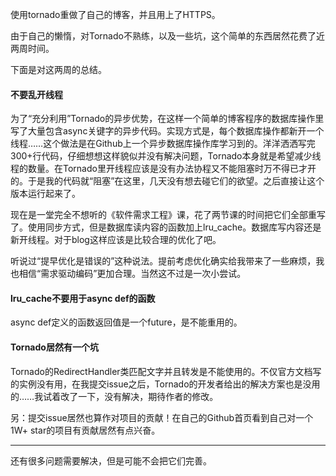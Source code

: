 使用tornado重做了自己的博客，并且用上了HTTPS。

由于自己的懒惰，对Tornado不熟练，以及一些坑，这个简单的东西居然花费了近两周时间。

下面是对这两周的总结。

#### 不要乱开线程
为了“充分利用”Tornado的异步优势，在这样一个简单的博客程序的数据库操作里写了大量包含async关键字的异步代码。实现方式是，每个数据库操作都新开一个线程……这个做法是在Github上一个异步数据库操作库学习到的。洋洋洒洒写完300+行代码，仔细想想这样貌似并没有解决问题，Tornado本身就是希望减少线程的数量。在Tornado里开线程应该是没有办法协程又不能阻塞时万不得已才开的。于是我的代码就“阻塞”在这里，几天没有想去碰它们的欲望。之后直接让这个版本运行起来了。

现在是一堂完全不想听的《软件需求工程》课，花了两节课的时间把它们全部重写了。使用同步方式，但是数据库读内容的函数加上lru_cache。数据库写内容还是新开线程。对于blog这样应该是比较合理的优化了吧。

听说过“提早优化是错误的”这种说法。提前考虑优化确实给我带来了一些麻烦，我也相信“需求驱动编码”更加合理。当然这不过是一次小尝试。

#### lru_cache不要用于async def的函数
async def定义的函数返回值是一个future，是不能重用的。

#### Tornado居然有一个坑
Tornado的RedirectHandler类匹配文字并且转发是不能使用的。不仅官方文档写的实例没有用，在我提交issue之后，Tornado的开发者给出的解决方案也是没用的……我试着改了一下，没有解决，期待作者的修改。

另：提交issue居然也算作对项目的贡献！在自己的Github首页看到自己对一个1W+ star的项目有贡献居然有点兴奋。

---
还有很多问题需要解决，但是可能不会把它们完善。